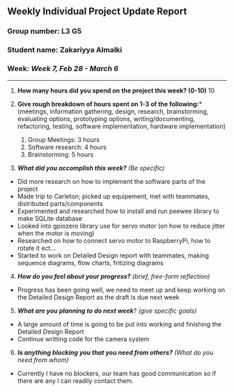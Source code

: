 ## Weekly Individual Project Update Report
### Group number: L3 G5
### Student name: Zakariyya Almalki
### Week: _Week 7, Feb 28 - March 6_
___
1. **How many hours did you spend on the project this week? (0-10)** 10

2. **Give rough breakdown of hours spent on 1-3 of the following:***
   (meetings, information gathering, design, research, brainstorming, evaluating options, prototyping options, writing/documenting, refactoring, testing, software implementation, hardware implementation)
   1. Group Meetings: 3 hours
   2. Software research: 4 hours
   3. Brainstorming: 5 hours

3. ***What did you accomplish this week?*** _(Be specific)_
  - Did more research on how to implement the software parts of the project 
  - Made trip to Carleton; picked up equipement, met with teammates, distributed parts/components
  - Experimented and researched how to install and run peewee library to make SQLite database 
  - Looked into gpiozero library use for servo motor (on how to reduce jitter when the motor is moving)
  - Researched on how to connect servo motor to RaspberryPi, how to rotate it ect... 
  - Started to work on Detailed Design report with teammates, making sequence diagrams, flow charts, fritizing diagrams

4. ***How do you feel about your progress?*** _(brief, free-form reflection)_
  - Progress has been going well, we need to meet up and keep working on the Detailed Design Report as the draft is due next week 
5. ***What are you planning to do next week***? _(give specific goals)_
  - A large amount of time is going to be put into working and finishing the Detailed Design Report
  - Continue writting code for the camera system
6. ***Is anything blocking you that you need from others?*** _(What do you need from whom)_
  - Currently I have no blockers, our team has good communication so if there are any I can readily contact them. 